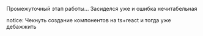 Промежуточный этап работы...
Засиделся уже и ошибка нечитабельная



notice: Чекнуть создание компонентов на ts+react и тогда уже дебажжить 